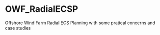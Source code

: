 # OWF_RadialECSP
 Offshore Wind Farm Radial ECS Planning with some pratical concerns and case studies
